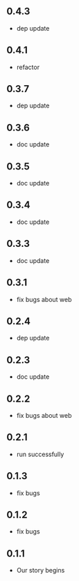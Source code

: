 ## 0.4.3

* dep update

## 0.4.1

* refactor

## 0.3.7

* dep update

## 0.3.6

* doc update

## 0.3.5

* doc update

## 0.3.4

* doc update

## 0.3.3

* doc update

## 0.3.1

* fix bugs about web

## 0.2.4

* dep update

## 0.2.3

* doc update

## 0.2.2

* fix bugs about web

## 0.2.1

* run successfully

## 0.1.3

* fix bugs

## 0.1.2

* fix bugs

## 0.1.1

* Our story begins
